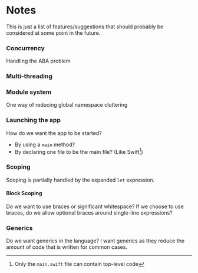 # Notes

This is just a list of features/suggestions that should probably
be considered at some point in the future.

### Concurrency

Handling the ABA problem

### Multi-threading

### Module system

One way of reducing global namespace cluttering

### Launching the app

How do we want the app to be started?

* By using a `main` method?
* By declaring one file to be the main file? (Like Swift[^swift-main])

### Scoping

Scoping is partially handled by the expanded `let` expression.

#### Block Scoping

Do we want to use braces or significant whitespace?
If we choose to use braces, do we allow optional braces around single-line
expressions?

### Generics

Do we want generics in the language? I want generics as they reduce the
amount of code that is written for common cases.

[^swift-main]: Only the `main.swift` file can contain top-level code


